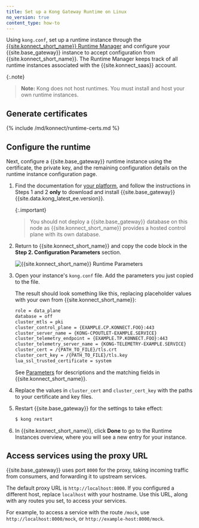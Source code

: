 ```yaml
---
title: Set up a Kong Gateway Runtime on Linux
no_version: true
content_type: how-to
---
```

Using `kong.conf`, set up a runtime instance through the
[{{site.konnect_short_name}} Runtime Manager](/konnect/runtime-manager) and
configure your {{site.base_gateway}} instance to accept configuration from
{{site.konnect_short_name}}. The Runtime Manager keeps track of all runtime
instances associated with the {{site.konnect_saas}} account.

{:.note}
> **Note:** Kong does not host runtimes. You must install and host your own
runtime instances.

## Generate certificates

{% include /md/konnect/runtime-certs.md %}

## Configure the runtime

Next, configure a {{site.base_gateway}} runtime instance using the
certificate, the private key, and the remaining configuration details on the
runtime instance configuration page.

1. Find the documentation for
[your platform](/gateway/latest/install-and-run),
and follow the instructions in Steps 1 and 2 **only** to download and install
{{site.base_gateway}} {{site.data.kong_latest_ee.version}}.

    {:.important}
    > You should not deploy a {{site.base_gateway}} database on this node
    as {{site.konnect_short_name}} provides a hosted control plane with its own
    database.

2. Return to {{site.konnect_short_name}} and copy the
code block in the **Step 2. Configuration Parameters** section.

    ![{{site.konnect_short_name}} Runtime Parameters](/assets/images/docs/konnect/konnect-runtime-manager.png)

3. Open your instance's `kong.conf` file. Add the parameters you just copied
to the file.

    The result should look something like this, replacing placeholder values
    with your own from {{site.konnect_short_name}}:

    ```sh
    role = data_plane
    database = off
    cluster_mtls = pki
    cluster_control_plane = {EXAMPLE.CP.KONNECT.FOO}:443
    cluster_server_name = {KONG-CPOUTLET-EXAMPLE.SERVICE}
    cluster_telemetry_endpoint = {EXAMPLE.TP.KONNECT.FOO}:443
    cluster_telemetry_server_name = {KONG-TELEMETRY-EXAMPLE.SERVICE}
    cluster_cert = /{PATH_TO_FILE}/tls.crt
    cluster_cert_key = /{PATH_TO_FILE}/tls.key
    lua_ssl_trusted_certificate = system
    ```

    See [Parameters](/konnect/runtime-manager/runtime-instances/runtime-parameter-reference) for
    descriptions and the matching fields in {{site.konnect_short_name}}.

4. Replace the values in `cluster_cert` and
`cluster_cert_key` with the paths to your certificate and key files.

5. Restart {{site.base_gateway}} for the settings to take effect:

    ```sh
    $ kong restart
    ```

6. In {{site.konnect_short_name}}, click **Done** to go to the Runtime Instances overview, where
you will see a new entry for your instance.

## Access services using the proxy URL

{{site.base_gateway}} uses port `8000` for the proxy, taking incoming
traffic from consumers, and forwarding it to upstream services.

The default proxy URL is `http://localhost:8000`. If you configured a different
host, replace `localhost` with your hostname. Use this URL, along with any
routes you set, to access your services.

For example, to access a service with the route `/mock`, use
`http://localhost:8000/mock`, or `http://example-host:8000/mock`.
